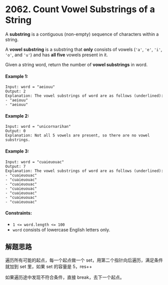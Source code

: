 # 2062. Count Vowel Substrings of a String

A **substring** is a contiguous (non-empty) sequence of characters within a string.

A **vowel substring** is a substring that **only** consists of vowels (`'a'`, `'e'`, `'i'`, `'o'`, and `'u'`) and has **all five** vowels present in it.

Given a string word, return the number of **vowel substrings** in word.

#### Example 1:

```
Input: word = "aeiouu"
Output: 2
Explanation: The vowel substrings of word are as follows (underlined):
- "aeiouu"
- "aeiouu"
```

#### Example 2:

```
Input: word = "unicornarihan"
Output: 0
Explanation: Not all 5 vowels are present, so there are no vowel substrings.
```

#### Example 3:

```
Input: word = "cuaieuouac"
Output: 7
Explanation: The vowel substrings of word are as follows (underlined):
- "cuaieuouac"
- "cuaieuouac"
- "cuaieuouac"
- "cuaieuouac"
- "cuaieuouac"
- "cuaieuouac"
- "cuaieuouac"
``` 

#### Constraints:

+ `1 <= word.length <= 100`
+ `word` consists of lowercase English letters only.

## 解题思路

遍历所有可能的起点，每一个起点做一个 set，用第二个指针向后遍历，满足条件就加到 set 里，如果 set 的容量是 5，res++

如果遍历途中发现不符合条件，直接 break，去下一个起点。